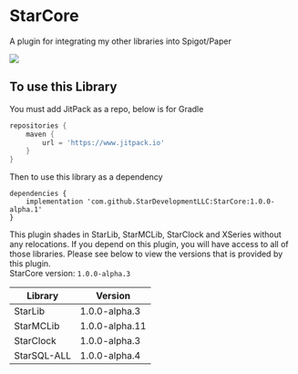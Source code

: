 # StarCore
A plugin for integrating my other libraries into Spigot/Paper

[![](https://jitpack.io/v/StarDevelopmentLLC/StarCore.svg)](https://jitpack.io/#StarDevelopmentLLC/StarCore)
## To use this Library
You must add JitPack as a repo, below is for Gradle  
```groovy
repositories {
    maven {
        url = 'https://www.jitpack.io'
    }
}
```  
Then to use this library as a dependency  
```goovy
dependencies {
    implementation 'com.github.StarDevelopmentLLC:StarCore:1.0.0-alpha.1'
}
```  
This plugin shades in StarLib, StarMCLib, StarClock and XSeries without any relocations. If you depend on this plugin, you will have access to all of those libraries. Please see below to view the versions that is provided by this plugin.  
StarCore version: `1.0.0-alpha.3`  

| Library | Version        |
| ------- |----------------| 
| StarLib | 1.0.0-alpha.3  |
| StarMCLib | 1.0.0-alpha.11 |
| StarClock | 1.0.0-alpha.3  |
| StarSQL-ALL | 1.0.0-alpha.4  |
